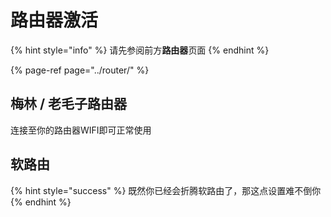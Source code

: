 # 路由器激活

{% hint style="info" %}
请先参阅前方**路由器**页面
{% endhint %}

{% page-ref page="../router/" %}

## 梅林 / 老毛子路由器

连接至你的路由器WIFI即可正常使用

## 软路由

{% hint style="success" %}
既然你已经会折腾软路由了，那这点设置难不倒你
{% endhint %}

